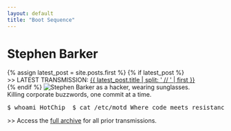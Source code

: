 ```yaml
---
layout: default
title: "Boot Sequence"
---
```


<div class="terminal-intro">
  <h1 class="crt-green">Stephen Barker</h1>
  {% assign latest_post = site.posts.first %}
  {% if latest_post %}
    <div class="latest-transmission my-2">
      <span class="crt-green">&gt;&gt; LATEST TRANSMISSION:</span> <a href="{{ latest_post.url | relative_url }}">{{ latest_post.title | split: ' // ' | first }}</a>
    </div>
  {% endif %}
    <img src="{{ '/assets/img/76668045986__ECEF6A7B-9EAD-4065-8C80-F523EC358B7C.jpeg' | relative_url }}" alt="Stephen Barker as a hacker, wearing sunglasses." title="Stephen Barker as a hacker, wearing sunglasses." class="ice-image">
  <div class="tagline glitch">Killing corporate buzzwords, one commit at a time.</div>
  <pre class="typewriter">$ whoami HotChip  $ cat /etc/motd Where code meets resistance.
</pre>
 <p>&gt;&gt; Access the <a href="/archive/">full archive</a> for all prior transmissions.</p>
</div>


